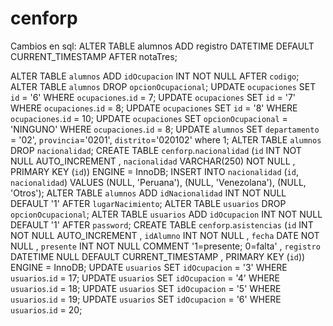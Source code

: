 # cenforp
Cambios en sql:
ALTER TABLE alumnos ADD registro DATETIME DEFAULT CURRENT_TIMESTAMP AFTER notaTres;


ALTER TABLE `alumnos` ADD `idOcupacion` INT NOT NULL AFTER `codigo`; 
ALTER TABLE `alumnos` DROP `opcionOcupacional`;
UPDATE `ocupaciones` SET `id` = '6' WHERE `ocupaciones`.`id` = 7; 
UPDATE `ocupaciones` SET `id` = '7' WHERE `ocupaciones`.`id` = 8; 
UPDATE `ocupaciones` SET `id` = '8' WHERE `ocupaciones`.`id` = 10; 
UPDATE `ocupaciones` SET `opcionOcupacional` = 'NINGUNO' WHERE `ocupaciones`.`id` = 8; 
UPDATE `alumnos` SET  `departamento` = '02', `provincia`='0201', `distrito`='020102' where 1;
ALTER TABLE `alumnos` DROP `nacionalidad`;
CREATE TABLE `cenforp`.`nacionalidad` (`id` INT NOT NULL AUTO_INCREMENT , `nacionalidad` VARCHAR(250) NOT NULL , PRIMARY KEY (`id`)) ENGINE = InnoDB; 
INSERT INTO `nacionalidad` (`id`, `nacionalidad`) VALUES (NULL, 'Peruana'), (NULL, 'Venezolana'), (NULL, 'Otros');
ALTER TABLE `alumnos` ADD `idNacionalidad` INT NOT NULL DEFAULT '1' AFTER `lugarNacimiento`; 
ALTER TABLE `usuarios` DROP `opcionOcupacional`;
ALTER TABLE `usuarios` ADD `idOcupacion` INT NOT NULL DEFAULT '1' AFTER `password`; 
CREATE TABLE `cenforp`.`asistencias` (`id` INT NOT NULL AUTO_INCREMENT , `idAlumno` INT NOT NULL , `fecha` DATE NOT NULL , `presente` INT NOT NULL COMMENT '1=presente; 0=falta' , `registro` DATETIME NULL DEFAULT CURRENT_TIMESTAMP , PRIMARY KEY (`id`)) ENGINE = InnoDB; 
UPDATE `usuarios` SET `idOcupacion` = '3' WHERE `usuarios`.`id` = 17; 
UPDATE `usuarios` SET `idOcupacion` = '4' WHERE `usuarios`.`id` = 18; 
UPDATE `usuarios` SET `idOcupacion` = '5' WHERE `usuarios`.`id` = 19; 
UPDATE `usuarios` SET `idOcupacion` = '6' WHERE `usuarios`.`id` = 20; 